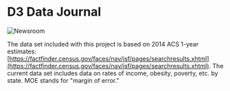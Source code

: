 # D3 Data Journal
![Newsroom](https://media.giphy.com/media/v2xIous7mnEYg/giphy.gif)

The data set included with this project is based on 2014 ACS 1-year estimates: [https://factfinder.census.gov/faces/nav/jsf/pages/searchresults.xhtml](https://factfinder.census.gov/faces/nav/jsf/pages/searchresults.xhtml). The current data set includes data on rates of income, obesity, poverty, etc. by state. MOE stands for "margin of error."
